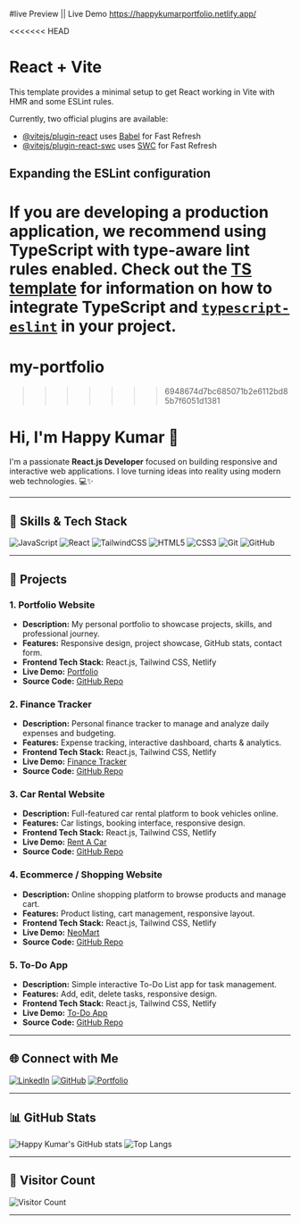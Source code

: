 #live Preview || Live Demo https://happykumarportfolio.netlify.app/

<<<<<<< HEAD

# React + Vite

This template provides a minimal setup to get React working in Vite with HMR and some ESLint rules.

Currently, two official plugins are available:

- [@vitejs/plugin-react](https://github.com/vitejs/vite-plugin-react/blob/main/packages/plugin-react) uses [Babel](https://babeljs.io/) for Fast Refresh
- [@vitejs/plugin-react-swc](https://github.com/vitejs/vite-plugin-react/blob/main/packages/plugin-react-swc) uses [SWC](https://swc.rs/) for Fast Refresh

## Expanding the ESLint configuration

If you are developing a production application, we recommend using TypeScript with type-aware lint rules enabled. Check out the [TS template](https://github.com/vitejs/vite/tree/main/packages/create-vite/template-react-ts) for information on how to integrate TypeScript and [`typescript-eslint`](https://typescript-eslint.io) in your project.
=======
# my-portfolio
>>>>>>> 6948674d7bc685071b2e6112bd85b7f6051d1381
# Hi, I'm Happy Kumar 👋

I'm a passionate **React.js Developer** focused on building responsive and interactive web applications. I love turning ideas into reality using modern web technologies. 💻✨

---

## 🚀 Skills & Tech Stack

![JavaScript](https://img.shields.io/badge/JavaScript-F7DF1E?style=for-the-badge&logo=javascript&logoColor=black)
![React](https://img.shields.io/badge/React-61DAFB?style=for-the-badge&logo=react&logoColor=black)
![TailwindCSS](https://img.shields.io/badge/TailwindCSS-06B6D4?style=for-the-badge&logo=tailwind-css&logoColor=white)
![HTML5](https://img.shields.io/badge/HTML5-E34F26?style=for-the-badge&logo=html5&logoColor=white)
![CSS3](https://img.shields.io/badge/CSS3-1572B6?style=for-the-badge&logo=css3&logoColor=white)
![Git](https://img.shields.io/badge/Git-F05032?style=for-the-badge&logo=git&logoColor=white)
![GitHub](https://img.shields.io/badge/GitHub-181717?style=for-the-badge&logo=github&logoColor=white)

---

## 📂 Projects

### 1. Portfolio Website
- **Description:** My personal portfolio to showcase projects, skills, and professional journey.  
- **Features:** Responsive design, project showcase, GitHub stats, contact form.  
- **Frontend Tech Stack:** React.js, Tailwind CSS, Netlify  
- **Live Demo:** [Portfolio](https://happykumarportfolio.netlify.app/)  
- **Source Code:** [GitHub Repo](https://github.com/HAPPY8532/my-portfolio)

### 2. Finance Tracker
- **Description:** Personal finance tracker to manage and analyze daily expenses and budgeting.  
- **Features:** Expense tracking, interactive dashboard, charts & analytics.  
- **Frontend Tech Stack:** React.js, Tailwind CSS, Netlify  
- **Live Demo:** [Finance Tracker](https://financegrow.netlify.app/)  
- **Source Code:** [GitHub Repo](https://github.com/HAPPY8532/Expense-Tracker-Web)

### 3. Car Rental Website
- **Description:** Full-featured car rental platform to book vehicles online.  
- **Features:** Car listings, booking interface, responsive design.  
- **Frontend Tech Stack:** React.js, Tailwind CSS, Netlify  
- **Live Demo:** [Rent A Car](https://rentacarweb1.netlify.app/)  
- **Source Code:** [GitHub Repo](https://github.com/HAPPY8532/car-rental-website)

### 4. Ecommerce / Shopping Website
- **Description:** Online shopping platform to browse products and manage cart.  
- **Features:** Product listing, cart management, responsive layout.  
- **Frontend Tech Stack:** React.js, Tailwind CSS, Netlify  
- **Live Demo:** [NeoMart](https://shoping-web-neo-mart.netlify.app/)  
- **Source Code:** [GitHub Repo](https://github.com/HAPPY8532/Ecommerce-Web)

### 5. To-Do App
- **Description:** Simple interactive To-Do List app for task management.  
- **Features:** Add, edit, delete tasks, responsive design.  
- **Frontend Tech Stack:** React.js, Tailwind CSS, Netlify  
- **Live Demo:** [To-Do App](https://zippy-brioche-77151f.netlify.app/)  
- **Source Code:** [GitHub Repo](https://github.com/HAPPY8532/To-Do-List-App)

---

## 🌐 Connect with Me

[![LinkedIn](https://img.shields.io/badge/LinkedIn-0A66C2?style=for-the-badge&logo=linkedin&logoColor=white)](https://www.linkedin.com/in/happy-kumar-reactjsdev0001)
[![GitHub](https://img.shields.io/badge/GitHub-181717?style=for-the-badge&logo=github&logoColor=white)](https://github.com/HAPPY8532)
[![Portfolio](https://img.shields.io/badge/Portfolio-FF69B4?style=for-the-badge&logo=netlify&logoColor=white)](https://happykumarportfolio.netlify.app/)

---

## 📊 GitHub Stats

![Happy Kumar's GitHub stats](https://github-readme-stats.vercel.app/api?username=HAPPY8532&show_icons=true&theme=radical)
![Top Langs](https://github-readme-stats.vercel.app/api/top-langs/?username=HAPPY8532&layout=compact&theme=radical)

---

## 👀 Visitor Count

![Visitor Count](https://profile-counter.glitch.me/HAPPY8532/count.svg)

---

